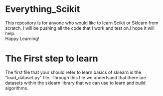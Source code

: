 # Everything_Scikit
This repository is for anyone who would like to learn Scikit or Sklearn from scratch. I will be pushing all the code that I work and test on.I hope it will help. <br> Happy Learning!<br>
# The First step to learn
The first file that your should refer to learn basics of sklearn is the "load_dataset.py" file. Through this file we undertsand that there are datasets within the sklearn library that we can use to learn and build algorithms.